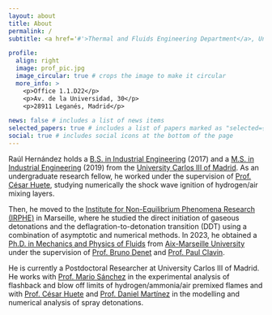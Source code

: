 ```yaml
---
layout: about
title: About
permalink: /
subtitle: <a href='#'>Thermal and Fluids Engineering Department</a>, Universidad Carlos III de Madrid

profile:
  align: right
  image: prof_pic.jpg
  image_circular: true # crops the image to make it circular
  more_info: >
    <p>Office 1.1.D22</p>
    <p>Av. de la Universidad, 30</p>
    <p>28911 Leganés, Madrid</p>

news: false # includes a list of news items
selected_papers: true # includes a list of papers marked as "selected={true}"
social: true # includes social icons at the bottom of the page
---
```


Raúl Hernández holds a [B.S. in Industrial Engineering](https://www.uc3m.es/bachelor-degree/industrial-technologies) (2017) and a [M.S. in Industrial Engineering](https://www.uc3m.es/master/industrial-engineering) (2019) from the [University Carlos III of Madrid](https://uc3m.es). As an undergraduate research fellow, he worked under the supervision of [Prof. César Huete](http://fluidosuc3m.es/people/chuete/), studying numerically the shock wave ignition of hydrogen/air mixing layers.

Then, he moved to the [Institute for Non-Equilibrium Phenomena Research (IRPHE)](https://irphe.univ-amu.fr/) in Marseille, where he studied the direct initiation of gaseous detonations and the deflagration-to-detonation transition (DDT) using a combination of asymptotic and numerical methods. In 2023, he obtained a [Ph.D. in Mechanics and Physics of Fluids](https://ecole-doctorale-353.univ-amu.fr/) from [Aix-Marseille University](https://www.univ-amu.fr/) under the supervision of [Prof. Bruno Denet](https://www.irphe.fr/~denet/) and [Prof. Paul Clavin](https://en.wikipedia.org/wiki/Paul_Clavin).

He is currently a Postdoctoral Researcher at University Carlos III of Madrid. He works with [Prof. Mario Sánchez](http://fluidosuc3m.es/people/mssanz/) in the experimental analysis of flashback and blow off limits of hydrogen/ammonia/air premixed flames and with [Prof. César Huete](http://fluidosuc3m.es/people/chuete/) and [Prof. Daniel Martínez](https://blogs.upm.es/labcmf/people/#) in the modelling and numerical analysis of spray detonations.
